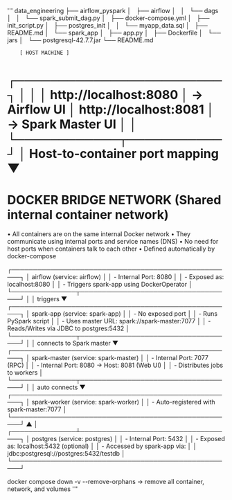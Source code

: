 '''
data_engineering
├── airflow_pyspark
│   ├── airflow
│   │   └── dags
│   │       └── spark_submit_dag.py
│   ├── docker-compose.yml
│   ├── init_script.py
│   ├── postgres_init
│   │   └── myapp_data.sql
│   ├── README.md
│   └── spark_app
│       ├── app.py
│       ├── Dockerfile
│       └── jars
│           └── postgresql-42.7.7.jar
└── README.md


        [ HOST MACHINE ]
   ┌────────────────────────┐
   │                        │
   │  http://localhost:8080 │ → Airflow UI
   │  http://localhost:8081 │ → Spark Master UI
   │                        │
   └────────────┬───────────┘
                │
  Host-to-container port mapping
                ▼
==========================================================
DOCKER BRIDGE NETWORK  (Shared internal container network)        
==========================================================
• All containers are on the same internal Docker network
• They communicate using internal ports and service names (DNS)
• No need for host ports when containers talk to each other
• Defined automatically by docker-compose

┌────────────────────────────────────────────────────┐
│     airflow (service: airflow)                     │
│     - Internal Port: 8080                          │
│     - Exposed as: localhost:8080                   │
│     - Triggers spark-app using DockerOperator      │
└───────────────┬────────────────────────────────────┘
                │
                │ triggers
                ▼
┌────────────────────────────────────────────────────┐
│     spark-app (service: spark-app)                 │
│     - No exposed port                              │
│     - Runs PySpark script                          │
│     - Uses master URL: spark://spark-master:7077   │
│     - Reads/Writes via JDBC to postgres:5432       │
└───────────────┬────────────────────────────────────┘
                │
                │ connects to Spark master
                ▼
┌────────────────────────────────────────────────────┐
│     spark-master (service: spark-master)           │
│     - Internal Port: 7077 (RPC)                    │
│     - Internal Port: 8080 → Host: 8081 (Web UI)    │
│     - Distributes jobs to workers                  │
└───────────────┬────────────────────────────────────┘
                │
                │ auto connects
                ▼
┌────────────────────────────────────────────────────┐
│     spark-worker (service: spark-worker)           │
│     - Auto-registered with spark-master:7077       │
└────────────────────────────────────────────────────┘
                ▲
                │
┌───────────────┴────────────────────────────────────┐
│     postgres (service: postgres)                   │
│     - Internal Port: 5432                          │
│     - Exposed as: localhost:5432 (optional)        │
│     - Accessed by spark-app via:                   │
│         jdbc:postgresql://postgres:5432/testdb     │
└────────────────────────────────────────────────────┘
 

docker compose down -v --remove-orphans -> remove all container, network, and volumes
'''